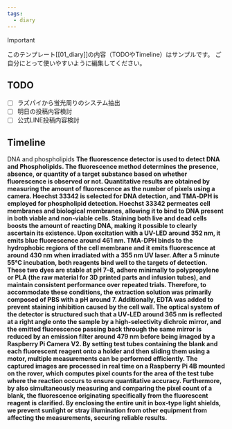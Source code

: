 ```yaml
---
tags:
  - diary
---
```

> [!IMPORTANT]
> このテンプレート[[01_diary]]の内容（TODOやTimeline）はサンプルです。
> ご自分にとって使いやすいように編集してください。

## TODO

- [ ] ラズパイから蛍光周りのシステム抽出
- [ ] 明日の投稿内容検討
- [ ] 公式LINE投稿内容検討

## Timeline
DNA and phospholipids
**The fluorescence detector is used to detect DNA and Phospholipids. The fluorescence method determines the presence, absence, or quantity of a target substance based on whether fluorescence is observed or not. Quantitative results are obtained by measuring the amount of fluorescence as the number of pixels using a camera. Hoechst 33342 is selected for DNA detection, and TMA‑DPH is employed for phospholipid detection. Hoechst 33342 permeates cell membranes and biological membranes, allowing it to bind to DNA present in both viable and non-viable cells. Staining both live and dead cells boosts the amount of reacting DNA, making it possible to clearly ascertain its existence. Upon excitation with a UV-LED around 352 nm, it emits blue fluorescence around 461 nm. TMA‑DPH binds to the hydrophobic regions of the cell membrane and it emits fluorescence at around 430 nm when irradiated with a 355 nm UV laser. After a 5 minute 55℃ incubation, both reagents bind well to the targets of detection. These two dyes are stable at pH 7–8, adhere minimally to polypropylene or PLA (the raw material for 3D printed parts and infusion tubes), and maintain consistent performance over repeated trials. Therefore, to accommodate these conditions, the extraction solution was primarily composed of PBS with a pH around 7. Additionally, EDTA was added to prevent staining inhibition caused by the cell wall. The optical system of the detector is structured such that a UV‑LED around 365 nm is reflected at a right angle onto the sample by a high‑selectivity dichroic mirror, and the emitted fluorescence passing back through the same mirror is reduced by an emission filter around 479 nm before being imaged by a Raspberry Pi Camera V2. By setting test tubes containing the blank and each fluorescent reagent onto a holder and then sliding them using a motor, multiple measurements can be performed efficiently. The captured images are processed in real time on a Raspberry Pi 4B mounted on the rover, which computes pixel counts for the area of the test tube where the reaction occurs to ensure quantitative accuracy. Furthermore, by also simultaneously measuring and comparing the pixel count of a blank, the fluorescence originating specifically from the fluorescent reagent is clarified. By enclosing the entire unit in box‑type light shields, we prevent sunlight or stray illumination from other equipment from affecting the measurements, securing reliable results.**